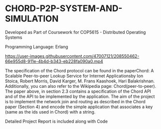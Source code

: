 # CHORD-P2P-SYSTEM-AND-SIMULATION
Developed as Part of Coursework for COP5615 - Distributed Operating Systems

Programming Language: Erlang

https://user-images.githubusercontent.com/47007121/208550462-66e955d8-911e-4b4d-b343-eb228fa090a0.mp4

The specification of the Chord protocol can be found in the paperChord: A Scalable Peer-to-peer Lookup Service for Internet Applicationsby Ion Stoica,  Robert  Morris,  David  Karger,  M.  Frans  Kaashoek,  Hari  Balakrishnan. Additionally, you can also refer to the Wikipedia page: Chord(peer-to-peer). The paper above, in section 2.3 contains a specification of the Chord API and of the API to be implemented by the application. The aim of the project is to implement the network join and routing as described in the Chord paper (Section 4) and encode the simple application that associates a key (same as the ids used in Chord) with a string.

Detailed Project Report is included along with Code

